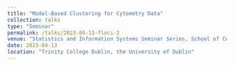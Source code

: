 ```yaml
---
title: "Model-Based Clustering for Cytometry Data"
collection: talks
type: "Seminar"
permalink: /talks/2023-04-13-floci-2
venue: "Statistics and Information Systems Seminar Series, School of Computer Science and Statistics"
date: 2023-04-13
location: "Trinity College Dublin, the University of Dublin"
---
```


